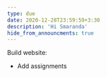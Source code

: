 ```yaml
---
type: due
date: 2020-12-28T23:59:59+3:30
description: 'Hi Smaranda'
hide_from_announcments: true
---
```


Build website:
* Add assignments

